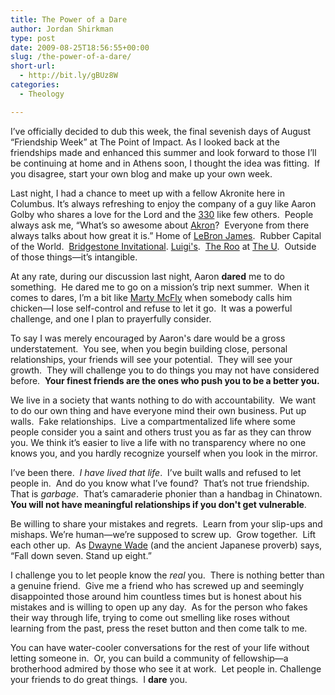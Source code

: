 ```yaml
---
title: The Power of a Dare
author: Jordan Shirkman
type: post
date: 2009-08-25T18:56:55+00:00
slug: /the-power-of-a-dare/
short-url:
  - http://bit.ly/gBUz8W
categories:
  - Theology

---
```

I’ve officially decided to dub this week, the final sevenish days of August “Friendship Week” at The Point of Impact. As I looked back at the friendships made and enhanced this summer and look forward to those I’ll be continuing at home and in Athens soon, I thought the idea was fitting.  If you disagree, start your own blog and make up your own week.

Last night, I had a chance to meet up with a fellow Akronite here in Columbus. It’s always refreshing to enjoy the company of a guy like Aaron Golby who shares a love for the Lord and the [330](http://en.wikipedia.org/wiki/Area_code_330) like few others.  People always ask me, “What’s so awesome about [Akron](http://en.wikipedia.org/wiki/Akron,_Ohio)?  Everyone from there always talks about how great it is.” Home of [LeBron James](http://sports.yahoo.com/nba/blog/ball_dont_lie/post/Photos-LeBron-James-King-for-Kids-charity-bi?urn=nba,184682).  Rubber Capital of the World.  [Bridgestone Invitational](http://en.wikipedia.org/wiki/Bridgestone_Invitational).  [Luigi's](http://luigisrestaurant.com/Welcome_To_Luigis_Restaurant,_Akron_Ohio.html).  [The Roo](http://www.feartheroo.net/) at [The U](http://en.wikipedia.org/wiki/University_of_Akron).  Outside of those things—it’s intangible.

At any rate, during our discussion last night, Aaron **dared** me to do something.  He dared me to go on a mission’s trip next summer.  When it comes to dares, I’m a bit like [Marty McFly](http://en.wikipedia.org/wiki/Marty_McFly) when somebody calls him chicken—I lose self-control and refuse to let it go.  It was a powerful challenge, and one I plan to prayerfully consider.

To say I was merely encouraged by Aaron's dare would be a gross understatement.  You see, when you begin building close, personal relationships, your friends will see your potential.  They will see your growth.  They will challenge you to do things you may not have considered before.  **Your finest friends are the ones who push you to be a better you.** 

We live in a society that wants nothing to do with accountability.  We want to do our own thing and have everyone mind their own business. Put up walls.  Fake relationships.  Live a compartmentalized life where some people consider you a saint and others trust you as far as they can throw you. We think it’s easier to live a life with no transparency where no one knows you, and you hardly recognize yourself when you look in the mirror.

I’ve been there.  _I have lived that life_.  I’ve built walls and refused to let people in.  And do you know what I’ve found?  That’s not true friendship.  That is _garbage_.  That’s camaraderie phonier than a handbag in Chinatown.  **You will not have meaningful relationships if you don't get vulnerable**.

Be willing to share your mistakes and regrets.  Learn from your slip-ups and mishaps. We’re human—we’re supposed to screw up.  Grow together.  Lift each other up.  As [Dwayne Wade](http://www.youtube.com/watch?v=80dQekTAmIE) (and the ancient Japanese proverb) says, “Fall down seven. Stand up eight.”

I challenge you to let people know the _real_ you.  There is nothing better than a genuine friend.  Give me a friend who has screwed up and seemingly disappointed those around him countless times but is honest about his mistakes and is willing to open up any day.  As for the person who fakes their way through life, trying to come out smelling like roses without learning from the past, press the reset button and then come talk to me.

You can have water-cooler conversations for the rest of your life without letting someone in.  Or, you can build a community of fellowship—a brotherhood admired by those who see it at work.  Let people in. Challenge your friends to do great things.  I **dare** you.
